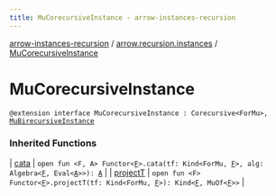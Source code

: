 ```yaml
---
title: MuCorecursiveInstance - arrow-instances-recursion
---
```


[arrow-instances-recursion](../index.html) / [arrow.recursion.instances](index.html) / [MuCorecursiveInstance](./-mu-corecursive-instance.html)

# MuCorecursiveInstance

`@extension interface MuCorecursiveInstance : Corecursive<ForMu>, `[`MuBirecursiveInstance`](-mu-birecursive-instance/index.html)

### Inherited Functions

| [cata](-mu-birecursive-instance/cata.html) | `open fun <F, A> Functor<`[`F`](-mu-birecursive-instance/cata.html#F)`>.cata(tf: Kind<ForMu, `[`F`](-mu-birecursive-instance/cata.html#F)`>, alg: Algebra<`[`F`](-mu-birecursive-instance/cata.html#F)`, Eval<`[`A`](-mu-birecursive-instance/cata.html#A)`>>): `[`A`](-mu-birecursive-instance/cata.html#A) |
| [projectT](-mu-birecursive-instance/project-t.html) | `open fun <F> Functor<`[`F`](-mu-birecursive-instance/project-t.html#F)`>.projectT(tf: Kind<ForMu, `[`F`](-mu-birecursive-instance/project-t.html#F)`>): Kind<`[`F`](-mu-birecursive-instance/project-t.html#F)`, MuOf<`[`F`](-mu-birecursive-instance/project-t.html#F)`>>` |

